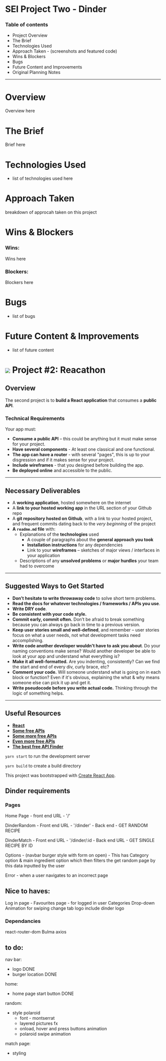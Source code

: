 # SEI Project Two - Dinder

### Table of contents 
- Project Overview
- The Brief
- Technologies Used
- Approach Taken - (screenshots and featured code)
- Wins & Blockers
- Bugs
- Future Content and Improvements
- Original Planning Notes

---

# Overview
Overview here


# The Brief
Brief here

# Technologies Used
- list of technologies used here

# Approach Taken
breakdown of approcah taken on this project

# Wins & Blockers
### **Wins:**
Wins here
### **Blockers:**
Blockers here

# Bugs
- list of bugs

# Future Content & Improvements
- list of future content




# ![](https://ga-dash.s3.amazonaws.com/production/assets/logo-9f88ae6c9c3871690e33280fcf557f33.png) Project #2: Reacathon

## Overview

The second project is to **build a React application** that consumes a **public API**.

### Technical Requirements

Your app must:

* **Consume a public API** – this could be anything but it must make sense for your project.
* **Have several components** - At least one classical and one functional.
* **The app can have a router** - with several "pages", this is up to your disgression and if it makes sense for your project.
* **Include wireframes** - that you designed before building the app.
* **Be deployed online** and accessible to the public.

---

## Necessary Deliverables

* A **working application**, hosted somewhere on the internet
* A **link to your hosted working app** in the URL section of your Github repo
* A **git repository hosted on Github**, with a link to your hosted project, and frequent commits dating back to the _very beginning_ of the project
* **A `readme.md` file** with:
  * Explanations of the **technologies** used
    * A couple of paragraphs about the **general approach you took**
    * **Installation instructions** for any dependencies
    * Link to your **wireframes** – sketches of major views / interfaces in your application
   * Descriptions of any **unsolved problems** or **major hurdles** your team had to overcome

---

## Suggested Ways to Get Started

* **Don’t hesitate to write throwaway code** to solve short term problems.
* **Read the docs for whatever technologies / frameworks / APIs you use**.
* **Write DRY code**.
* **Be consistent with your code style.**
* **Commit early, commit often.** Don’t be afraid to break something because you can always go back in time to a previous version.
* **Keep user stories small and well-defined**, and remember – user stories focus on what a user needs, not what development tasks need accomplishing.
* **Write code another developer wouldn't have to ask you about**. Do your naming conventions make sense? Would another developer be able to look at your app and understand what everything is?
* **Make it all well-formatted.** Are you indenting, consistently? Can we find the start and end of every div, curly brace, etc?
* **Comment your code.** Will someone understand what is going on in each block or function? Even if it's obvious, explaining the what & why means someone else can pick it up and get it.
* **Write pseudocode before you write actual code.** Thinking through the logic of something helps.

---

## Useful Resources

* **[React](https://reactjs.org/)**
* **[Some free APIs](https://apilist.fun/)**
* **[Some more free APIs](https://github.com/public-apis/public-apis)**
* **[Even more free APIs](https://dev.to/camerenisonfire/10-intriguing-public-rest-apis-for-your-next-project-2gbd)**
* **[The best free API Finder](https://www.google.com)**

`yarn start` to run the development server

`yarn build` to create a build directory


This project was bootstrapped with [Create React App](https://github.com/facebook/create-react-app).

## Dinder requirements

### Pages

Home Page - front end URL - '/'

DinderRandom - Front end URL - '/dinder'
             - Back end - GET RANDOM RECIPE

DinderMatch - Front end URL - '/dinder/:id
            - Back end URL - GET SINGLE RECIPE BY ID

Options - (navbar burger style with form on open) - This has Category option & main ingredient option which then filters the get random page by this data inputted by the user

Error - when a user navigates to an incorrect page

## Nice to haves:
Log in page - 
Favourites page - for logged in user
Categories Drop-down
Animation for swiping
change tab logo include dinder logo

### Dependancies
react-router-dom
Bulma
axios

## to do:
nav bar:
- logo DONE
- burger location DONE

home:
- home page start button DONE

random:
- style polaroid
  - font - montserrat
  - layered pictures fx
  - onload, hover and press buttons animation
  - polaroid swipe animation

match page:
- styling


